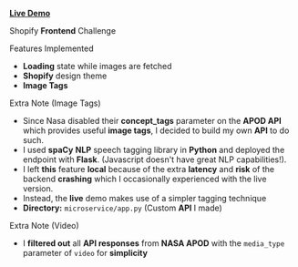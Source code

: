 **[Live Demo](https://spacestagram-shopify.herokuapp.com/)**

Shopify **Frontend** Challenge

Features Implemented
- **Loading** state while images are fetched
- **Shopify** design theme
- **Image Tags**

Extra Note (Image Tags)
- Since Nasa disabled their **concept_tags** parameter on the **APOD API** which provides useful **image tags**, I decided to build my own **API** to do such. 
- I used **spaCy** **NLP** speech tagging library in **Python** and deployed the endpoint with **Flask**. (Javascript doesn't have great NLP capabilities!).
- I left **this** feature **local** because of the extra **latency** and **risk** of the backend **crashing** which I occasionally experienced with the live version.
- Instead, the **live** demo makes use of a simpler tagging technique 
- **Directory:** `microservice/app.py` (Custom **API** I made)

Extra Note (Video)
- I **filtered out** all **API responses** from **NASA APOD** with the `media_type` parameter of `video` for **simplicity**

